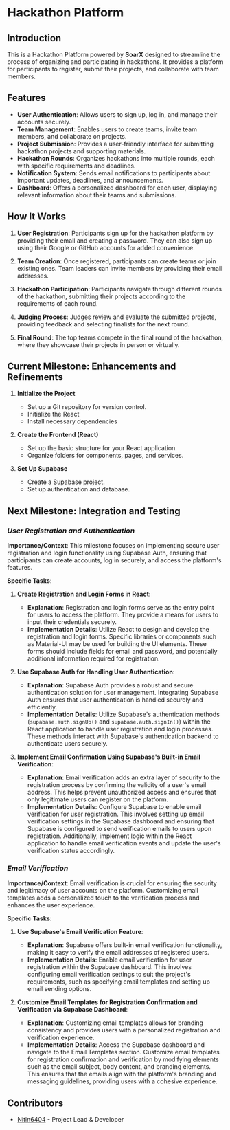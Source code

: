 # Hackathon Platform

## Introduction

This is a Hackathon Platform powered by **SoarX** designed to streamline the process of organizing and participating in hackathons. It provides a platform for participants to register, submit their projects, and collaborate with team members. 

## Features

- **User Authentication**: Allows users to sign up, log in, and manage their accounts securely.
- **Team Management**: Enables users to create teams, invite team members, and collaborate on projects.
- **Project Submission**: Provides a user-friendly interface for submitting hackathon projects and supporting materials.
- **Hackathon Rounds**: Organizes hackathons into multiple rounds, each with specific requirements and deadlines.
- **Notification System**: Sends email notifications to participants about important updates, deadlines, and announcements.
- **Dashboard**: Offers a personalized dashboard for each user, displaying relevant information about their teams and submissions.

## How It Works

1. **User Registration**: Participants sign up for the hackathon platform by providing their email and creating a password. They can also sign up using their Google or GitHub accounts for added convenience.

2. **Team Creation**: Once registered, participants can create teams or join existing ones. Team leaders can invite members by providing their email addresses.

3. **Hackathon Participation**: Participants navigate through different rounds of the hackathon, submitting their projects according to the requirements of each round.

4. **Judging Process**: Judges review and evaluate the submitted projects, providing feedback and selecting finalists for the next round.

5. **Final Round**: The top teams compete in the final round of the hackathon, where they showcase their projects in person or virtually.

## Current Milestone: Enhancements and Refinements

1. **Initialize the Project**
   - Set up a Git repository for version control.
   - Initialize the React
   - Install necessary dependencies

2. **Create the Frontend (React)**
   - Set up the basic structure for your React application.
   - Organize folders for components, pages, and services.

3. **Set Up Supabase**
   - Create a Supabase project.
   - Set up authentication and database.

## Next Milestone: Integration and Testing

### *User Registration and Authentication*

**Importance/Context**: This milestone focuses on implementing secure user registration and login functionality using Supabase Auth, ensuring that participants can create accounts, log in securely, and access the platform's features.

**Specific Tasks**:

1. **Create Registration and Login Forms in React**:
   - **Explanation**: Registration and login forms serve as the entry point for users to access the platform. They provide a means for users to input their credentials securely.
   - **Implementation Details**: Utilize React to design and develop the registration and login forms. Specific libraries or components such as Material-UI may be used for building the UI elements. These forms should include fields for email and password, and potentially additional information required for registration.

2. **Use Supabase Auth for Handling User Authentication**:
   - **Explanation**: Supabase Auth provides a robust and secure authentication solution for user management. Integrating Supabase Auth ensures that user authentication is handled securely and efficiently.
   - **Implementation Details**: Utilize Supabase's authentication methods (`supabase.auth.signUp()` and `supabase.auth.signIn()`) within the React application to handle user registration and login processes. These methods interact with Supabase's authentication backend to authenticate users securely.

3. **Implement Email Confirmation Using Supabase's Built-in Email Verification**:
   - **Explanation**: Email verification adds an extra layer of security to the registration process by confirming the validity of a user's email address. This helps prevent unauthorized access and ensures that only legitimate users can register on the platform.
   - **Implementation Details**: Configure Supabase to enable email verification for user registration. This involves setting up email verification settings in the Supabase dashboard and ensuring that Supabase is configured to send verification emails to users upon registration. Additionally, implement logic within the React application to handle email verification events and update the user's verification status accordingly.

### *Email Verification*

**Importance/Context**: Email verification is crucial for ensuring the security and legitimacy of user accounts on the platform. Customizing email templates adds a personalized touch to the verification process and enhances the user experience.

**Specific Tasks**:

1. **Use Supabase's Email Verification Feature**:
   - **Explanation**: Supabase offers built-in email verification functionality, making it easy to verify the email addresses of registered users.
   - **Implementation Details**: Enable email verification for user registration within the Supabase dashboard. This involves configuring email verification settings to suit the project's requirements, such as specifying email templates and setting up email sending options.

2. **Customize Email Templates for Registration Confirmation and Verification via Supabase Dashboard**:
   - **Explanation**: Customizing email templates allows for branding consistency and provides users with a personalized registration and verification experience.
   - **Implementation Details**: Access the Supabase dashboard and navigate to the Email Templates section. Customize email templates for registration confirmation and verification by modifying elements such as the email subject, body content, and branding elements. This ensures that the emails align with the platform's branding and messaging guidelines, providing users with a cohesive experience.

## Contributors

- [Nitin6404](https://github.com/Nitin6404) - Project Lead & Developer
